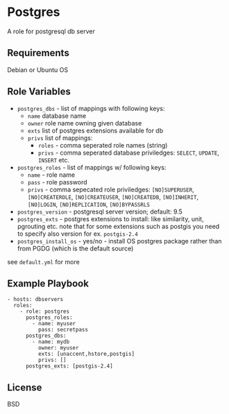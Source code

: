 Postgres
=========

A role for postgresql db server

Requirements
------------

Debian or Ubuntu OS

Role Variables
--------------

- `postgres_dbs` - list of mappings with following keys:
    - `name` database name
    - `owner` role name owning given database
    - `exts` list of postgres extensions available for db
    - `privs` list of mappings:
        - `roles` - comma seperated role names (string)
        - `privs` - comma seperated database priviledges: `SELECT`, `UPDATE`, `INSERT` etc.
- `postgres_roles` - list of mappings w/ following keys:
    - `name` - role name
    - `pass` - role password
    - `privs` - comma sepecated role priviledges: `[NO]SUPERUSER`, `[NO]CREATEROLE`, `[NO]CREATEUSER`,
        `[NO]CREATEDB`, `[NO]INHERIT`, `[NO]LOGIN`, `[NO]REPLICATION`,
        `[NO]BYPASSRLS`
- `postgres_version` - postgresql server version; default: 9.5
- `postgres_exts` - postgres extensions to install: like similarity, unit, pgrouting etc.
  note that for some extensions such as postgis you need to specify also version for ex. `postgis-2.4`
- `postgres_install_os` - yes/no - install OS postgres package rather than from PGDG
  (which is the default source)

see `default.yml` for more

Example Playbook
----------------

    - hosts: dbservers
      roles:
        - role: postgres
          postgres_roles:
            - name: myuser
              pass: secretpass
          postgres_dbs:
            - name: mydb
              owner: myuser
              exts: [unaccent,hstore,postgis]
              privs: []
          postgres_exts: [postgis-2.4]

License
-------

BSD
